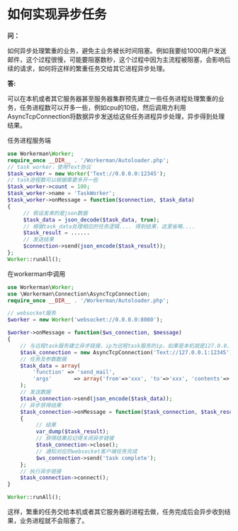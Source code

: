 # 如何实现异步任务

**问：**

如何异步处理繁重的业务，避免主业务被长时间阻塞。例如我要给1000用户发送邮件，这个过程很慢，可能要阻塞数秒，这个过程中因为主流程被阻塞，会影响后续的请求，如何将这样的繁重任务交给其它进程异步处理。

**答:**

可以在本机或者其它服务器甚至服务器集群预先建立一些任务进程处理繁重的业务，任务进程数可以开多一些，例如cpu的10倍，然后调用方利用AsyncTcpConnection将数据异步发送给这些任务进程异步处理，异步得到处理结果。

任务进程服务端
```php
use Workerman\Worker;
require_once __DIR__ . '/Workerman/Autoloader.php';
// task worker，使用Text协议
$task_worker = new Worker('Text://0.0.0.0:12345');
// task进程数可以根据需要多开一些
$task_worker->count = 100;
$task_worker->name = 'TaskWorker';
$task_worker->onMessage = function($connection, $task_data)
{
     // 假设发来的是json数据
     $task_data = json_decode($task_data, true);
     // 根据task_data处理相应的任务逻辑.... 得到结果，这里省略....
     $task_result = ......
     // 发送结果
     $connection->send(json_encode($task_result));
};
Worker::runAll();
```

在workerman中调用

```php
use Workerman\Worker;
use \Workerman\Connection\AsyncTcpConnection;
require_once __DIR__ . '/Workerman/Autoloader.php';

// websocket服务
$worker = new Worker('websocket://0.0.0.0:8080');

$worker->onMessage = function($ws_connection, $message)
{
    // 与远程task服务建立异步链接，ip为远程task服务的ip，如果是本机就是127.0.0.1，如果是集群就是lvs的ip
    $task_connection = new AsyncTcpConnection('Text://127.0.0.1:12345');
    // 任务及参数数据
    $task_data = array(
        'function' => 'send_mail',
        'args'       => array('from'=>'xxx', 'to'=>'xxx', 'contents'=>'xxx'),
    );
    // 发送数据
    $task_connection->send(json_encode($task_data));
    // 异步获得结果
    $task_connection->onMessage = function($task_connection, $task_result)use($ws_connection)
    {
         // 结果
         var_dump($task_result);
         // 获得结果后记得关闭异步链接
         $task_connection->close();
         // 通知对应的websocket客户端任务完成
         $ws_connection->send('task complete');
    };
    // 执行异步链接
    $task_connection->connect();
}

Worker::runAll();
```

这样，繁重的任务交给本机或者其它服务器的进程去做，任务完成后会异步收到结果，业务进程就不会阻塞了。




